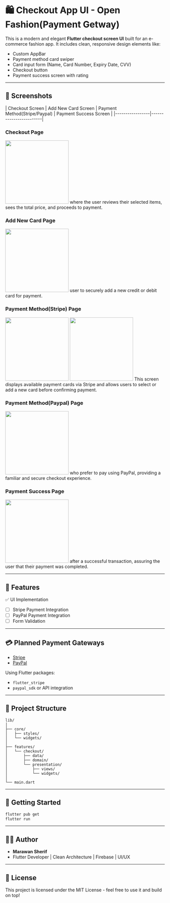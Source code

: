 # 🛍️ Checkout App UI - Open Fashion(Payment Getway)

This is a modern and elegant **Flutter checkout screen UI** built for an e-commerce fashion app. It includes clean, responsive design elements like:

- Custom AppBar
- Payment method card swiper
- Card input form (Name, Card Number, Expiry Date, CVV)
- Checkout button
- Payment success screen with rating

---

## 📸 Screenshots

| Checkout Screen | Add New Card Screen | Payment Method(Stripe/Paypal) | Payment Success Screen |
|-----------------|------------------------|
### Checkout Page
<img src="assets/Screens/Checkout_Page.jpg" width="200">
where the user reviews their selected items, sees the total price, and proceeds to payment.

### Add New Card Page
<img src="assets/Screens/Add_New_Card_Page.jpg" width="200">
user to securely add a new credit or debit card for payment.

### Payment Method(Stripe) Page
<img src="assets/Screens/Payment_Card1.jpg" width="200"> 
<img src="assets/Screens/Payment_Card2.jpg" width="200">
This screen displays available payment cards via Stripe and allows users to select or add a new card before confirming payment.

### Payment Method(Paypal) Page
<img src="assets/Screens/Payment_Paypal.jpg" width="200"> 
who prefer to pay using PayPal, providing a familiar and secure checkout experience.

### Payment Success Page
<img src="assets/Screens/Succes_Page.jpg" width="200">
after a successful transaction, assuring the user that their payment was completed.

---

## 🚧 Features

✅ UI Implementation  
- [ ] Stripe Payment Integration
- [ ] PayPal Payment Integration
- [ ] Form Validation

---

## 💳 Planned Payment Gateways

- [Stripe](https://stripe.com/)
- [PayPal](https://paypal.com/)

Using Flutter packages:
- `flutter_stripe`
- `paypal_sdk` or API integration

---

## 📂 Project Structure

```
lib/
│
├── core/
│   ├── styles/
│   └── widgets/
│
├── features/
│   └── checkout/
│       ├── data/
│       ├── domain/
│       └── presentation/
│           ├── views/
│           └── widgets/
│
└── main.dart
```

---

## 🚀 Getting Started

```bash
flutter pub get
flutter run
```

---

## 👨‍💻 Author

- **Marawan Sherif**
- Flutter Developer | Clean Architecture | Firebase | UI/UX

---

## 📌 License

This project is licensed under the MIT License - feel free to use it and build on top!
